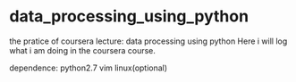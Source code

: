 # data_processing_using_python
the pratice of coursera lecture: data processing using python
Here i will log what i am doing in the coursera course.

dependence:
python2.7
vim 
linux(optional)

